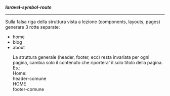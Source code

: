 <strong><i>laravel-symbol-route</i></strong>

<hr>

<p>Sulla falsa riga della struttura vista a lezione (components, layouts, pages) generare 3 rotte separate:</p>
<ul>
<li>home</li>
<li>blog</li>
<li>about</li>
<p>La struttura generale (header, footer, ecc) resta invariata per ogni pagina, cambia solo il contenuto che riportera' il solo titolo della pagina. Es.: <br>Home: <br>header-comune <br>HOME <br>footer-comune</p>
